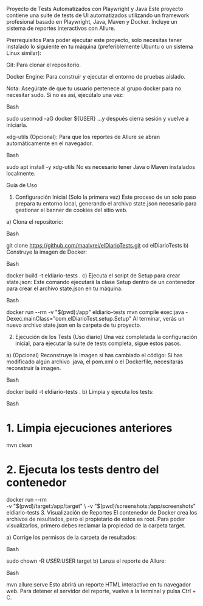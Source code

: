 Proyecto de Tests Automatizados con Playwright y Java
Este proyecto contiene una suite de tests de UI automatizados utilizando un framework profesional basado en Playwright, Java, Maven y Docker. Incluye un sistema de reportes interactivos con Allure.

Prerrequisitos
Para poder ejecutar este proyecto, solo necesitas tener instalado lo siguiente en tu máquina (preferiblemente Ubuntu o un sistema Linux similar):

Git: Para clonar el repositorio.

Docker Engine: Para construir y ejecutar el entorno de pruebas aislado.

Nota: Asegúrate de que tu usuario pertenece al grupo docker para no necesitar sudo. Si no es así, ejecútalo una vez:

Bash

sudo usermod -aG docker ${USER}
...y después cierra sesión y vuelve a iniciarla.

xdg-utils (Opcional): Para que los reportes de Allure se abran automáticamente en el navegador.

Bash

sudo apt install -y xdg-utils
No es necesario tener Java o Maven instalados localmente.

Guía de Uso
1. Configuración Inicial (Solo la primera vez)
Este proceso de un solo paso prepara tu entorno local, generando el archivo state.json necesario para gestionar el banner de cookies del sitio web.

a) Clona el repositorio:

Bash

git clone https://github.com/maalvrei/elDiarioTests.git
cd elDiarioTests
b) Construye la imagen de Docker:

Bash

docker build -t eldiario-tests .
c) Ejecuta el script de Setup para crear state.json:
Este comando ejecutará la clase Setup dentro de un contenedor para crear el archivo state.json en tu máquina.

Bash

docker run --rm -v "$(pwd):/app" eldiario-tests mvn compile exec:java -Dexec.mainClass="com.elDiarioTest.setup.Setup"
Al terminar, verás un nuevo archivo state.json en la carpeta de tu proyecto.

2. Ejecución de los Tests (Uso diario)
Una vez completada la configuración inicial, para ejecutar la suite de tests completa, sigue estos pasos.

a) (Opcional) Reconstruye la imagen si has cambiado el código:
Si has modificado algún archivo .java, el pom.xml o el Dockerfile, necesitarás reconstruir la imagen.

Bash

docker build -t eldiario-tests .
b) Limpia y ejecuta los tests:

Bash

# 1. Limpia ejecuciones anteriores
mvn clean

# 2. Ejecuta los tests dentro del contenedor
docker run --rm \
  -v "$(pwd)/target:/app/target" \
  -v "$(pwd)/screenshots:/app/screenshots" \
  eldiario-tests
3. Visualización de Reportes
El contenedor de Docker crea los archivos de resultados, pero el propietario de estos es root. Para poder visualizarlos, primero debes reclamar la propiedad de la carpeta target.

a) Corrige los permisos de la carpeta de resultados:

Bash

sudo chown -R $USER:$USER target
b) Lanza el reporte de Allure:

Bash

mvn allure:serve
Esto abrirá un reporte HTML interactivo en tu navegador web. Para detener el servidor del reporte, vuelve a la terminal y pulsa Ctrl + C.








